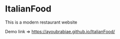 # ItalianFood
This is a modern restaurant website

Demo link => https://ayoubrabiae.github.io/ItalianFood/
